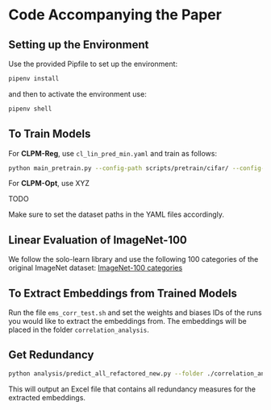# Code Accompanying the Paper

## Setting up the Environment

Use the provided Pipfile to set up the environment:

```bash
pipenv install
```

and then to activate the environment use:

```bash
pipenv shell
```

## To Train Models

For **CLPM-Reg**, use `cl_lin_pred_min.yaml` and train as follows:

```bash
python main_pretrain.py --config-path scripts/pretrain/cifar/ --config-name cl_lin_pred_min.yaml
```

For **CLPM-Opt**, use XYZ

TODO

Make sure to set the dataset paths in the YAML files accordingly.

## Linear Evaluation of ImageNet-100

We follow the solo-learn library and use the following 100 categories of the original ImageNet dataset: [ImageNet-100 categories](https://github.com/HobbitLong/CMC/blob/master/imagenet100.txt)

## To Extract Embeddings from Trained Models

Run the file `ems_corr_test.sh` and set the weights and biases IDs of the runs you would like to extract the embeddings from. The embeddings will be placed in the folder `correlation_analysis`.

## Get Redundancy

```bash
python analysis/predict_all_refactored_new.py --folder ./correlation_analysis/ --subsample_rate 0.2
```

This will output an Excel file that contains all redundancy measures for the extracted embeddings.